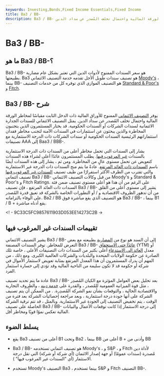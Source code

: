 ```yaml
---
keywords: Investing,Bonds,Fixed Income Essentials,Fixed Income
title: Ba3 / BB-
description: Ba3 / BB- هو معدل السندات الممنوح لأدوات الدين التي تعتبر عمومًا على أنها درجة غير استثمارية وذات طبيعة تخمينية ، مما يوفر مقياسًا لمخاطر الورقة المالية واحتمال تخلف المُصدر عن سداد الدين.
---
```


# Ba3 / BB-
## ما هو Ba3 / BB-؟

Ba3 / BB- هو سعر السندات الممنوح لأدوات الدين التي تعتبر بشكل عام مضاربة بطبيعتها. Ba3 هو تصنيف سندات طويل الأجل تقدمه خدمة التصنيف الائتماني [Moody's](/moodys) ، بينما BB- هو التصنيف الموازي الذي توفره كل من خدمات التصنيف [Standard & Poor's](/sp) و [Fitch](/fitch-ratings).

## Ba3 / BB- شرح

يوفر [التصنيف الائتماني](/creditrating) الممنوح للأوراق المالية ذات الدخل الثابت مقياسًا لمخاطر الورقة المالية واحتمال تخلف المُصدر عن سداد الدين. يمثل التصنيف الائتماني للسندات الجدارة الائتمانية لسندات الشركات أو السندات الحكومية. قد يختار المستثمرون الذين يتجنبون المخاطرة والذين يبحثون عن استثمارات في السندات الآمنة لتجنب مخاطر فقدان استثماراتهم الرئيسية السندات الحكومية أو سندات الشركات ذات الدرجة الاستثمارية مع تصنيفات AAA إلى Baa3 / BBB-.

يشار إلى السندات التي تحمل مخاطر أعلى من السندات ذات الدرجة الاستثمارية بالسندات [غير المرغوب فيها](/junkbond). يطلب المستثمرون عائدًا أعلى لشراء هذه السندات كتعويض عن تحمل مستوى عالٍ من المخاطرة. ومن ثم ، يشار إلى هذه السندات أيضًا باسم [السندات ذات العائد المرتفع](/high_yield_bond). عادةً ما يتم منح السندات ذات الدرجة غير الاستثمارية والتي تقترب من الطرف الأكثر استقرارًا من طيف تصنيف [السندات غير المرغوب فيها](/junkbond) تصنيف ائتماني Ba3 / BB- من قبل وكالات التصنيف الائتماني Moody's و Standard & Poor's و Fitch Ratings. على الرغم من أن هذا هو أعلى مستوى تصنيف ضمن فئة السندات ذات العائد المرتفع ، فإن تصنيف Ba3 / BB- يشير إلى مستوى أعلى من القلق من أن تدهور الظروف الاقتصادية و / أو التطورات الخاصة بالشركة قد تعيق قدرة المُصدر على الوفاء بالتزاماته. Ba2 / BB هو التصنيف الذي يقع مباشرة فوق Ba3 / BB- ، بينما B1 / B + يقع أدناه مباشرة.

<! - 9C33C5FC9857611903D053EE14273C2B ->

## تقييمات السندات غير المرغوب فيها

يشير التصنيف الائتماني Ba3 / BB- إلى أن السند هو نوع من [المضاربة](/speculation) بطبيعته مع بعض التعرض للمخاطر. توفر السندات المصنفة Ba3 / BB- [عائدًا حتى الاستحقاق](/yieldtomaturity) (YTM) أو معدل [العائد إلى الاستدعاء](/yieldtocall) أعلى بكثير من السندات ذات التصنيفات الأعلى ، خاصة تلك الصادرة عن حكومة الولايات المتحدة والبلديات والشركات العالمية الكبرى. ومع ذلك ، من المهم أن يدرك المستثمرون أن هذا المعدل المرتفع بمثابة تعويض لاستثمار الأموال في شركة أو حكومة قد لا تكون سليمة من الناحية المالية وقد تؤدي إلى خسارة استثمار الفرد.

عادة ما يتم تحديد تصنيف Ba3 / BB- بعد تحليل بعض العوامل المؤثرة مع الكيان المُصدِر ، مثل قوة الميزانية العمومية للمُصدر ، والقدرة على [خدمة دينه](/debtservice) ، والظروف التجارية والاقتصادية الحالية ، والتوقعات بشأن نمو الشركة المُصدِرة. . من الممكن أن يتم تصنيف الشركة على أنها جودة درجة استثمارية ، وبعد مراجعة إحصائيات الشركة بعد فترة من الوقت ، يتم تخفيض التصنيف إلى الجودة غير الاستثمارية. وبالمثل ، قد تتم ترقية الشركة الحاصلة على تصنيف Ba3 / BB- إلى درجة الاستثمار إذا كانت توقعات الأعمال والبيانات المالية تعكس نموًا قويًا ومخاطر أقل.

## يسلط الضوء

- يقع Ba3 أعلى من تصنيف B1 وتحت Ba2 ، بينما BB أعلى من B + وأدنى من BB

- Ba3 / BB- هو تصنيف ائتماني تستخدمه Moody's ، و S&P ، و Fitch لأداة دين مُصدرة (سندات عمومًا) أو جهة إصدار الائتمان (أي شركة أو شركة) التي تقل درجة الاستثمار (أي "السندات غير المرغوب فيها" ).

- تستخدم Moody's التصنيف Ba3 ، بينما تستخدم S&P و Fitch التصنيف BB-.

